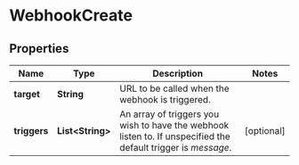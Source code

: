 
# WebhookCreate

## Properties
Name | Type | Description | Notes
------------ | ------------- | ------------- | -------------
**target** | **String** | URL to be called when the webhook is triggered. | 
**triggers** | **List&lt;String&gt;** | An array of triggers you wish to have the webhook listen to. If unspecified the default trigger is *message*. |  [optional]



